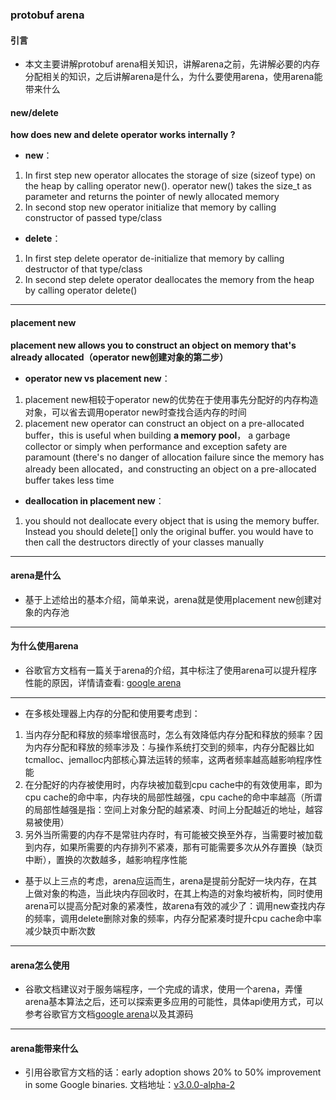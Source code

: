 ### protobuf arena 

#### 引言 
- 本文主要讲解protobuf arena相关知识，讲解arena之前，先讲解必要的内存分配相关的知识，之后讲解arena是什么，为什么要使用arena，使用arena能带来什么

#### new/delete 
**how does new and delete operator works internally ?** 
- **new**： 
1. In first step new operator allocates the storage of size (sizeof type) on the heap by calling operator new(). operator new() takes the size_t as parameter and returns the pointer of newly allocated memory 
2. In second stop new operator initialize that memory by calling constructor of passed type/class 

- **delete**： 
1. In first step delete operator de-initialize that memory by calling destructor of that type/class 
2. In second step delete operator deallocates the memory from the heap by calling operator delete() 

****

#### placement new 
**placement new allows you to construct an object on memory that's already allocated（operator new创建对象的第二步）**
- **operator new vs placement new**：
1. placement new相较于operator new的优势在于使用事先分配好的内存构造对象，可以省去调用operator new时查找合适内存的时间
2. placement new operator can construct an object on a pre-allocated buffer，this is useful when building **a memory pool**， a garbage collector or simply when performance and exception safety are paramount (there's no danger of allocation failure since the memory has already been allocated，and constructing an object on a pre-allocated buffer takes less time
- **deallocation in placement new**：
1. you should not deallocate every object that is using the memory buffer. Instead you should delete[] only the original buffer. you would have to then call the destructors directly of your classes manually

****

#### arena是什么
- 基于上述给出的基本介绍，简单来说，arena就是使用placement new创建对象的内存池

***

#### 为什么使用arena
- 谷歌官方文档有一篇关于arena的介绍，其中标注了使用arena可以提升程序性能的原因，详情请查看: [google arena](https://developers.google.com/protocol-buffers/docs/reference/arenas)

****

- 在多核处理器上内存的分配和使用要考虑到：
1. 当内存分配和释放的频率增很高时，怎么有效降低内存分配和释放的频率？因为内存分配和释放的频率涉及：与操作系统打交到的频率，内存分配器比如tcmalloc、jemalloc内部核心算法运转的频率，这两者频率越高越影响程序性能
2. 在分配好的内存被使用时，内存块被加载到cpu cache中的有效使用率，即为cpu cache的命中率，内存块的局部性越强，cpu cache的命中率越高（所谓的局部性越强是指：空间上对象分配的越紧凑、时间上分配越近的地址，越容易被使用）
3. 另外当所需要的内存不是常驻内存时，有可能被交换至外存，当需要时被加载到内存，如果所需要的内存排列不紧凑，那有可能需要多次从外存置换（缺页中断），置换的次数越多，越影响程序性能

- 基于以上三点的考虑，arena应运而生，arena是提前分配好一块内存，在其上做对象的构造，当此块内存回收时，在其上构造的对象均被析构，同时使用arena可以提高分配对象的紧凑性，故arena有效的减少了：调用new查找内存的频率，调用delete删除对象的频率，内存分配紧凑时提升cpu cache命中率减少缺页中断次数

****

#### arena怎么使用
- 谷歌文档建议对于服务端程序，一个完成的请求，使用一个arena，弄懂arena基本算法之后，还可以探索更多应用的可能性，具体api使用方式，可以参考谷歌官方文档[google arena](https://developers.google.com/protocol-buffers/docs/reference/arenas)以及其源码

****

#### arena能带来什么
- 引用谷歌官方文档的话：early adoption shows 20% to
50% improvement in some Google binaries. 文档地址：[v3.0.0-alpha-2](https://github.com/protocolbuffers/protobuf/releases?after=v3.0.0-alpha-2)